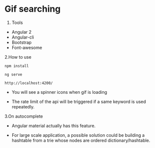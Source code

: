 # Gif searching

1. Tools

- Angular 2
- Angular-cli
- Bootstrap
- Font-awesome

2.How to use

 ```
 npm install
 
 ```

  ```
  ng serve
  
  ```

  ```
  http://localhost:4200/
 
   ```
 

- You will see a spinner icons when gif is loading

- The rate limit of the api will be triggered if a same keyword is used repeatedly.


3.On autocomplete

- Angular material actually has this feature.

- For large scale application, a possible solution could be building a hashtable from a trie whose nodes are ordered dictionary/hashtable.


